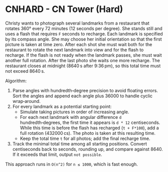 # CNHARD - CN Tower (Hard)

Christy wants to photograph several landmarks from a restaurant that rotates 360° every 72 minutes (12 seconds per degree). She stands still and uses a flash that requires `F` seconds to recharge. Each landmark is specified by its compass angle. She may choose her initial orientation so that the first picture is taken at time zero. After each shot she must wait both for the restaurant to rotate the next landmark into view and for the flash to recharge. If the flash is not ready when the landmark passes, she must wait another full rotation. After the last photo she waits one more recharge. The restaurant closes at midnight (8640 s after 9:36 pm), so this total time must not exceed 8640 s.

Algorithm:

1. Parse angles with hundredth‑degree precision to avoid floating errors. Sort the angles and append each angle plus 36000 to handle cyclic wrap‑around.
2. For every landmark as a potential starting point:
   - Simulate taking pictures in order of increasing angle.
   - For each next landmark with angular difference `d` hundredth‑degrees, the first time it appears is `d * 12` centiseconds. While this time is before the flash has recharged (`t + F*100`), add a full rotation (432000 cs). The photo is taken at this resulting time.
   - Keep the total time `t` for all photos; add the final recharge time.
3. Track the minimal total time among all starting positions. Convert centiseconds back to seconds, rounding up, and compare against 8640. If it exceeds that limit, output `not possible`.

This approach runs in `O(n^2)` for `n ≤ 1000`, which is fast enough.
